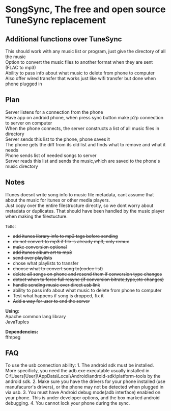 SongSync, The free and open source TuneSync replacement
==========================

Additional functions over TuneSync
-
This should work with any music list or program, just give the directory of all the music  
Option to convert the music files to another format when they are sent (FLAC to mp3)  
Ability to pass info about what music to delete from phone to computer  
Also offer wired transfer that works just like wifi transfer but done when phone plugged in  

Plan
-
Server listens for a connection from the phone  
Have app on android phone, when press sync button make p2p connection to server on computer  
When the phone connects, the server constructs a list of all music files in directory  
Server sends this list to the phone, phone saves it  
The phone gets the diff from its old list and finds what to remove and what it needs  
Phone sends list of needed songs to server  
Server reads this list and sends the music,which are saved to the phone's music directory  
  
Notes
-
ITunes doesnt write song info to music file metadata, cant assume that about the music for itunes or other media players.  
Just copy over the entire filestructure directly, so we dont worry about metadata or duplicates. That should have been handled by the music player when making the filestucture.    
  
`ToDo`:
 
   * <s>add itunes library info to mp3 tags before sending</s>  
   * <s>do not convert to mp3 if file is already mp3, only remux</s>  
   * <s>make conversion optional</s>  
   * <s>add itunes album art to mp3</s>  
   * <s>send over playlists</s>  
   * chose what playlists to transfer  
   * <s>choose what to convert song to(codec list)</s>  
   * <s>delete all songs on phone and resend them if conversion type changes</s> 
   * <s>detect when to force full resync (if conversion bitrate,type,etc changes)</s> 
   * <s>handle sending music over direct usb link</s>  
   * ability to pass info about what music to delete from phone to computer  
   * Test what happens if song is dropped, fix it  
   * <s>Add a way for user to end the server</s>  
  
**Using:**   
Apache common lang library  
JavaTuples  
  
**Dependencies:**  
ffmpeg  

FAQ
-
To use the usb connection ability:
	1. The android sdk must be installed. More specificly, you need the adb.exe executable usually installed in C:\Users\[User]\AppData\Local\Android\android-sdk\platform-tools by the android sdk.
	2. Make sure you have the drivers for your phone installed (use manufacuror's drivers), or the phone may not be detected when plugged in via usb.
	3. You must have Android debug mode(adb interface) enabled on your phone. This is under developer options, and the box marked android debugging.
	4. You cannot lock your phone during the sync.